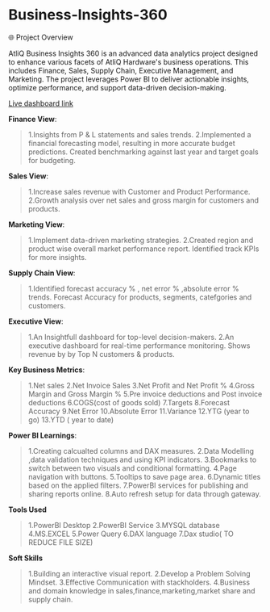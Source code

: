 # Business-Insights-360

🌐 Project Overview


AtliQ Business Insights 360 is an advanced data analytics project designed to enhance various facets of AtliQ Hardware's business operations. This includes Finance, Sales, Supply Chain, Executive Management, and Marketing. The project leverages Power BI to deliver actionable insights, optimize performance, and support data-driven decision-making.


[Live dashboard link](https://lnkd.in/g8SX7_8u)


**Finance View**:

> 1.Insights from P & L statements and sales trends.
> 2.Implemented a financial forecasting model, resulting in more accurate budget predictions. Created benchmarking against last year and target goals for budgeting.


**Sales View**: 

> 1.Increase sales revenue with Customer and Product Performance.
> 2.Growth analysis over net sales and gross margin for customers and products.

**Marketing View**: 

> 1.Implement data-driven marketing strategies.
> 2.Created region and product wise overall market performance report. Identified track KPIs for more insights.


**Supply Chain View**:

> 1.Identified forecast accuracy % , net error % ,absolute error % trends. Forecast Accuracy for products, segments, catefgories and customers.


**Executive View**:

> 1.An Insightfull dashboard for top-level decision-makers.
> 2.An executive dashboard for real-time performance monitoring. Shows revenue by by Top N customers & products.


**Key Business Metrics**:

> 1.Net sales
> 2.Net Invoice Sales
> 3.Net Profit and Net Profit %
> 4.Gross Margin and Gross Margin %
> 5.Pre invoice deductions and Post invoice deductions
> 6.COGS(cost of goods sold)
> 7.Targets
> 8.Forecast Accuracy
> 9.Net Error
> 10.Absolute Error
> 11.Variance
> 12.YTG (year to go)
> 13.YTD ( year to date)

**Power BI Learnings**:

> 1.Creating calcualted columns and DAX measures.
> 2.Data Modelling ,data validation techniques and using KPI indicators.
> 3.Bookmarks to switch between two visuals and conditional formatting.
> 4.Page navigation with buttons.
> 5.Tooltips to save page area.
> 6.Dynamic titles based on the applied filters.
> 7.PowerBI services for publishing and sharing reports online.
> 8.Auto refresh setup for data through gateway.

**Tools Used**

> 1.PowerBI Desktop
> 2.PowerBI Service
> 3.MYSQL database
> 4.MS.EXCEL
> 5.Power Query
> 6.DAX language
> 7.Dax studio( TO REDUCE FILE SIZE)


**Soft Skills**

> 1.Building an interactive visual report.
> 2.Develop a Problem Solving Mindset.
> 3.Effective Communication with stackholders.
> 4.Business and domain knowledge in sales,finance,marketing,market share and supply chain.

